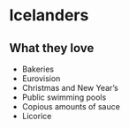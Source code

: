 # Icelanders

## What they love

- Bakeries
- Eurovision
- Christmas and New Year’s
- Public swimming pools
- Copious amounts of sauce
- Licorice


